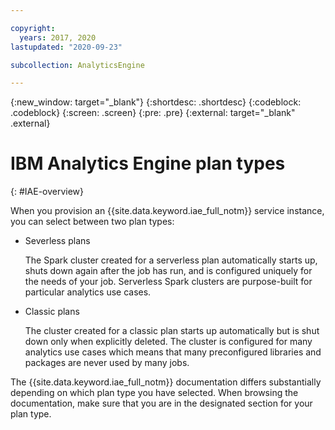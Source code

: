 ```yaml
---

copyright:
  years: 2017, 2020
lastupdated: "2020-09-23"

subcollection: AnalyticsEngine

---
```


<!-- Attribute definitions -->
{:new_window: target="_blank"}
{:shortdesc: .shortdesc}
{:codeblock: .codeblock}
{:screen: .screen}
{:pre: .pre}
{:external: target="_blank" .external}

# IBM Analytics Engine plan types
{: #IAE-overview}

When you provision an {{site.data.keyword.iae_full_notm}} service instance, you can select between two plan types:

- Severless plans

  The Spark cluster created for a serverless plan automatically starts up, shuts down again after the job has run, and is configured uniquely for the needs of your job. Serverless Spark clusters are purpose-built for particular analytics use cases.
- Classic plans

  The cluster created for a classic plan starts up automatically but is shut down only when explicitly deleted. The cluster is configured for many analytics use cases which means that many preconfigured libraries and packages are never used by many jobs.

The {{site.data.keyword.iae_full_notm}} documentation differs substantially depending on which plan type you have selected. When browsing the documentation, make sure that you are in the designated section for your plan type.
